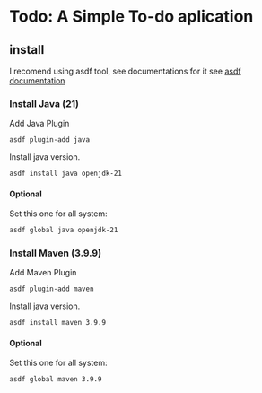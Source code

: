 # Todo: A Simple To-do aplication

## install

I recomend using asdf tool, see documentations for it see [asdf documentation](https://asdf-vm.com/guide/getting-started.html)

### Install Java (21)

Add Java Plugin
```bash
asdf plugin-add java
```


Install java version.
```bash
asdf install java openjdk-21
```

#### Optional

Set this one for all system:
```bash
asdf global java openjdk-21
```

### Install Maven (3.9.9)

Add Maven Plugin
```bash
asdf plugin-add maven
```

Install java version.
```bash
asdf install maven 3.9.9
```


#### Optional


Set this one for all system:
```bash
asdf global maven 3.9.9
```
